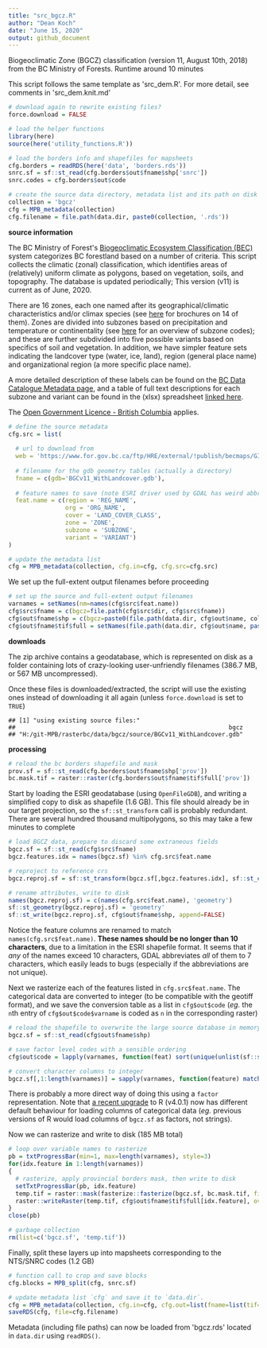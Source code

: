 ```yaml
---
title: "src_bgcz.R"
author: "Dean Koch"
date: "June 15, 2020"
output: github_document
---
```



Biogeoclimatic Zone (BGCZ) classification (version 11, August 10th, 2018) from the BC Ministry of Forests. Runtime around 10 minutes 

This script follows the same template as 'src_dem.R'. For more detail, see comments in 'src_dem.knit.md'



```r
# download again to rewrite existing files? 
force.download = FALSE

# load the helper functions
library(here)
source(here('utility_functions.R'))

# load the borders info and shapefiles for mapsheets
cfg.borders = readRDS(here('data', 'borders.rds'))
snrc.sf = sf::st_read(cfg.borders$out$fname$shp['snrc'])
snrc.codes = cfg.borders$out$code

# create the source data directory, metadata list and its path on disk
collection = 'bgcz'
cfg = MPB_metadata(collection)
cfg.filename = file.path(data.dir, paste0(collection, '.rds'))
```


**source information**

The BC Ministry of Forest's
<a href="https://www.for.gov.bc.ca/hre/becweb/" target="_blank">Biogeoclimatic Ecosystem Classification (BEC)</a> 
system categorizes BC forestland based on a number of criteria. This script collects the climatic (zonal) classification,
which identifies areas of (relatively) uniform climate as polygons, based on vegetation, soils, and topography. The
database is updated periodically; This version (v11) is current as of June, 2020.  

There are  16 zones, each one named after its geographical/climatic characteristics and/or climax species (see
<a href="https://www.for.gov.bc.ca/hfd/library/documents/treebook/biogeo/biogeo.htm" target="_blank">here</a>
for brochures on 14 of them). Zones are divided into subzones based on precipitation and temperature or continentality 
(see <a href="https://www.for.gov.bc.ca/hre/becweb/system/how/index.html#naming_bec_units" target="_blank">here</a>
for an overview of subzone codes); and these are further subdivided into five possible variants based on specifics of
soil and vegetation. In addition, we have simpler feature sets indicating the landcover type (water, ice, land), region (general
place name) and organizational region (a more specific place name).

A more detailed description of these labels can be found on the 
<a href="https://catalogue.data.gov.bc.ca/dataset/f358a53b-ffde-4830-a325-a5a03ff672c3" target="_blank">BC Data Catalogue Metadata page</a>,
and a table of full text descriptions for each subzone and variant can be found in the (xlsx) spreadsheet
<a href="https://www.for.gov.bc.ca/ftp/HRE/external/!publish/becmaps/GISdata/BGC_BC_v11_HectareSummary.xlsx" target="_blank">linked here</a>.

The <a href="https://www2.gov.bc.ca/gov/content/data/open-data/open-government-licence-bc" target="_blank">Open Government Licence - British Columbia</a> applies.




```r
# define the source metadata
cfg.src = list(
  
  # url to download from
  web = 'https://www.for.gov.bc.ca/ftp/HRE/external/!publish/becmaps/GISdata/WithLandCover/BGCv11_WithLandcover.gdb.zip',
  
  # filename for the gdb geometry tables (actually a directory) 
  fname = c(gdb='BGCv11_WithLandcover.gdb'),
  
  # feature names to save (note ESRI driver used by GDAL has weird abbreviation behaviour)
  feat.name = c(region = 'REG_NAME',
                org = 'ORG_NAME', 
                cover = 'LAND_COVER_CLASS',
                zone = 'ZONE', 
                subzone = 'SUBZONE', 
                variant = 'VARIANT')
)
```

```r
# update the metadata list
cfg = MPB_metadata(collection, cfg.in=cfg, cfg.src=cfg.src)
```

We set up the full-extent output filenames before proceeding  


```r
# set up the source and full-extent output filenames
varnames = setNames(nm=names(cfg$src$feat.name))
cfg$src$fname = c(bgcz=file.path(cfg$src$dir, cfg$src$fname))
cfg$out$fname$shp = c(bgcz=paste0(file.path(data.dir, cfg$out$name, collection), '_std.shp'))
cfg$out$fname$tif$full = setNames(file.path(data.dir, cfg$out$name, paste0(varnames, '_std.tif')), varnames)
```

**downloads**

The zip archive contains a geodatabase, which is represented on disk as a folder containing lots of 
crazy-looking user-unfriendly filenames (386.7 MB, or 567 MB uncompressed).

Once these files is downloaded/extracted, the script will use the existing ones instead of downloading it all again (unless
`force.download` is set to `TRUE`) 


```
## [1] "using existing source files:"
##                                                            bgcz 
## "H:/git-MPB/rasterbc/data/bgcz/source/BGCv11_WithLandcover.gdb"
```


**processing**




```r
# reload the bc borders shapefile and mask
prov.sf = sf::st_read(cfg.borders$out$fname$shp['prov'])
bc.mask.tif = raster::raster(cfg.borders$out$fname$tif$full['prov'])
```

Start by loading the ESRI geodatabase (using `OpenFileGDB`), and writing a simplified copy to disk as shapefile (1.6 GB). This 
file should already be in our target projection, so the `sf::st_transform` call is probably redundant. There are several
hundred thousand multipolygons, so this may take a few minutes to complete 


```r
# load BGCZ data, prepare to discard some extraneous fields
bgcz.sf = sf::st_read(cfg$src$fname)
bgcz.features.idx = names(bgcz.sf) %in% cfg.src$feat.name

# reproject to reference crs
bgcz.reproj.sf = sf::st_transform(bgcz.sf[,bgcz.features.idx], sf::st_crs(bc.mask.tif))

# rename attributes, write to disk
names(bgcz.reproj.sf) = c(names(cfg.src$feat.name), 'geometry')
sf::st_geometry(bgcz.reproj.sf) = 'geometry'
sf::st_write(bgcz.reproj.sf, cfg$out$fname$shp, append=FALSE)
```

Notice the feature columns are renamed to match `names(cfg.src$feat.name)`. **These names should be no longer than 10 characters**,
due to a limitation in the ESRI shapefile format. It seems that if *any* of the names exceed 10 characters,  GDAL abbreviates
*all* of them to 7 characters, which easily leads to bugs (especially if the abbreviations are not unique). 

Next we rasterize each of the features listed in `cfg.src$feat.name`. The categorical data are converted to
integer (to be compatible with the geotiff format), and we save the conversion table as a list in `cfg$out$code`
(*eg.* the `n`th entry of `cfg$out$code$varname` is coded as `n` in the corresponding raster) 


```r
# reload the shapefile to overwrite the large source database in memory
bgcz.sf = sf::st_read(cfg$out$fname$shp)

# save factor level codes with a sensible ordering
cfg$out$code = lapply(varnames, function(feat) sort(unique(unlist(sf::st_drop_geometry(bgcz.sf[, feat]))), na.last=TRUE))

# convert character columns to integer
bgcz.sf[,1:length(varnames)] = sapply(varnames, function(feature) match(unlist(st_drop_geometry(bgcz.sf[,feature])), cfg$out$code[[feature]]))
```

There is probably a more direct way of doing this using a `factor` representation. Note that 
<a href="https://cran.r-project.org/doc/manuals/r-release/NEWS.html" target="_blank">a recent upgrade</a> 
to R (v4.0.1) now has different 
default behaviour for loading columns of categorical data (*eg.* previous versions of R would load columns 
of `bgcz.sf` as factors, not strings). 

Now we can rasterize and write to disk (185 MB total)


```r
# loop over variable names to rasterize
pb = txtProgressBar(min=1, max=length(varnames), style=3)
for(idx.feature in 1:length(varnames))
{
  # rasterize, apply provincial borders mask, then write to disk
  setTxtProgressBar(pb, idx.feature)
  temp.tif = raster::mask(fasterize::fasterize(bgcz.sf, bc.mask.tif, field=varnames[idx.feature], fun='last'), bc.mask.tif)
  raster::writeRaster(temp.tif, cfg$out$fname$tif$full[idx.feature], overwrite=TRUE)
}
close(pb)

# garbage collection
rm(list=c('bgcz.sf', 'temp.tif'))
```

Finally, split these layers up into mapsheets corresponding to the NTS/SNRC codes (1.2 GB)


```r
# function call to crop and save blocks
cfg.blocks = MPB_split(cfg, snrc.sf)

# update metadata list `cfg` and save it to `data.dir`.
cfg = MPB_metadata(collection, cfg.in=cfg, cfg.out=list(fname=list(tif=list(block=cfg.blocks))))
saveRDS(cfg, file=cfg.filename)
```

Metadata (including file paths) can now be loaded from 'bgcz.rds' located in `data.dir` using `readRDS()`.



